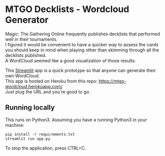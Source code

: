 # MTGO Decklists - Wordcloud Generator

Magic: The Gathering Online frequently publishes decklists that performed well in their tournaments.  
I figured it would be convenient to have a quicker way to assess the cards you should keep in mind when playing other than skimming through all the decklists published.  
A WordCloud seemed like a good visualization of those results.

This [Streamlit](https://www.streamlit.io/) app is a quick prototype so that anyone can generate their own WordCloud.  
This app is hosted on Heroku from this repo: <https://mtgo-wordcloud.herokuapp.com/>  
Just plug the URL and you're good to go.

## Running locally

This runs on Python3. Assuming you have a running Python3 in your machine:

    pip install -r requirements.txt
    streamlit run app.py

To stop the application, press CTRL+C.
